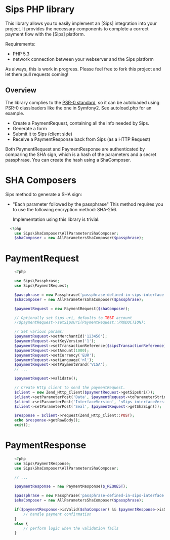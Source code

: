 # Sips PHP library #

This library allows you to easily implement an [Sips] integration into your project.
It provides the necessary components to complete a correct payment flow with the [Sips] platform.

Requirements:

- PHP 5.3
- network connection between your webserver and the Sips platform

As always, this is work in progress. Please feel free to fork this project and let them pull requests coming!

## Overview ##

The library complies to the [PSR-0 standard](http://groups.google.com/group/php-standards/web/psr-0-final-proposal),
so it can be autoloaded using PSR-0 classloaders like the one in Symfony2. See autoload.php for an example.

- Create a PaymentRequest, containing all the info needed by Sips.
- Generate  a form
- Submit it to Sips (client side)
- Receive a PaymentResponse back from Sips (as a HTTP Request)

Both PaymentRequest and PaymentResponse are authenticated by comparing the SHA sign,
which is a hash of the parameters and a secret passphrase. You can create the hash using a ShaComposer.

# SHA Composers #

Sips method to generate a SHA sign:

- "Each parameter followed by the passphrase"
  This method requires you to use the following encryption method: SHA-256.

  Implementation using this library is trivial:

```php
  <?php
	use Sips\ShaComposer\AllParametersShaComposer;
	$shaComposer = new AllParametersShaComposer($passphrase);
```

# PaymentRequest #

```php
	<?php

	use Sips\Passphrase;
	use Sips\PaymentRequest;

	$passphrase = new Passphrase('passphrase-defined-in-sips-interface');
	$shaComposer = new AllParametersShaComposer($passphrase);

	$paymentRequest = new PaymentRequest($shaComposer);

	// Optionally set Sips uri, defaults to TEST account
	//$paymentRequest->setSipsUri(PaymentRequest::PRODUCTION);

	// Set various params:
	$paymentRequest->setMerchantId('123456');
    $paymentRequest->setKeyVersion('1');
    $paymentRequest->setTransactionReference($sipsTransactionReference);
    $paymentRequest->setAmount(1000);
    $paymentRequest->setCurrency('EUR');
    $paymentRequest->setLanguage('nl');
    $paymentRequest->setPaymentBrand('VISA');
	// ...

	$paymentRequest->validate();

	// Create Http client to send the paymentRequest.
	$client = new Zend_Http_Client($paymentRequest->getSipsUri());
	$client->setParameterPost('Data', $paymentRequest->toParameterString());
    $client->setParameterPost('InterfaceVersion', '<Sips interfaceVersion>');
    $client->setParameterPost('Seal', $paymentRequest->getShaSign());

    $response = $client->request(Zend_Http_Client::POST);
    echo $response->getRawBody();
    exit();

```

# PaymentResponse #

```php
  	<?php
	use Sips\PaymentResponse;
	use Sips\ShaComposer\AllParametersShaComposer;

	// ...

	$paymentResponse = new PaymentResponse($_REQUEST);

	$passphrase = new Passphrase('passphrase-defined-in-sips-interface');
	$shaComposer = new AllParametersShaComposer($passphrase);

	if($paymentResponse->isValid($shaComposer) && $paymentResponse->isSuccessful()) {
		// handle payment confirmation
	}
	else {
		// perform logic when the validation fails
	}
```

